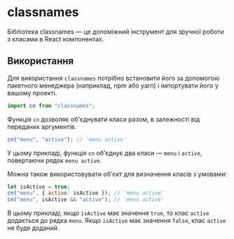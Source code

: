 # classnames

Бібліотека classnames — це допоміжний інструмент для зручної роботи з класами в React компонентах.

## Використання

Для використання `classnames` потрібно встановити його за допомогою пакетного менеджера (наприклад, npm або yarn) і імпортувати його у вашому проекті.

```jsx
import cn from "classnames";
```

Функція `cn` дозволяє об'єднувати класи разом, в залежності від переданих аргументів.

```jsx
cn("menu", "active"); // 'menu active'
```

У цьому прикладі, функція `cn` об'єднує два класи — `menu` і `active`, повертаючи рядок `menu active`.

Можна також використовувати об'єкт для визначення класів з умовами:

```jsx
let isActive = true;
cn("menu", { active: isActive }); // 'menu active'
cn("menu", isActive && "active"); // 'menu active'
```

В цьому прикладі, якщо `isActive` має значення `true`, то клас `active` додається до рядка `menu`. Якщо `isActive` має значення `false`, клас `active` не буде доданий.
